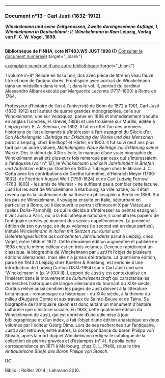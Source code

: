 ***
### **Document n°13 - Carl Justi (1832-1912)**
**_Winckelmann und seine Zeitgenossen, Zweite durchgesehene Auflage, I, Winckelmann in Deutschland ; II, Winckelmann in Rom_**
**Leipzig, Verlag von F. C. W. Vogel, 1898.**

-------------------------

**Bibliothèque de l’INHA, cote N7483.W5 JUST 1898 (1)**
[Consulter le document numérisé](http://bibliotheque.inha.fr/iguana/www.main.cls?surl=search#RecordId=1.117769){:target="_blank"}

[exemplaire numérisé d'une autre bibliothèque](http://digi.ub.uni-heidelberg.de/diglit/justi1866bd1){:target="_blank"}

1 volume in-8°
Reliure en tissu noir, dos avec pièce de titre en veau fauve, titre et nom de l’auteur dorés.
Frontispice avec portrait de Winckelmann dans un médaillon dans le vol. I ; dans le vol. II, portrait du cardinal Alessandro Albani exécuté par Marguerite Lecomte (1717-1800) à Rome en 1764.

Professeur d’histoire de l’art à l’université de Bonn de 1872 à 1901, Carl Justi (1832-1912) est l’auteur de quatre grandes monographies, celle sur Winckelmann, une sur Velázquez, parue en 1888 et immédiatement traduite en anglais (Londres, H. Grevel, 1889) et une troisième sur Murillo, éditée à Leipzig chez E. A. Seeman, en 1892. Il fut en effet l’un des premiers historiens de l’art allemands à s’intéresser à l’art espagnol du Siècle d’or. Son _Michelangelo : Beiträge zur Erklärung der Werke und des Menschen_ parut à Leipzig, chez Breitkopf et Härtel, en 1900. Il fut suivi neuf ans plus tard par un autre volume, _Michelangelo. Neue Beiträge zur Erklärung seiner Werke_.
Dès le début du XIXe siècle, le manque d’une vraie biographie de Winckelmann avait été plusieurs fois remarqué par ceux qui s’intéressaient à l’antiquaire (voir n° 12), le _Winckelmann und sein Jahrhundert in Briefen und Aufsätzen_ édité par Goethe en 1805 à Tübingen chez le libraire J. C. Cotta avec les contributions de Goethe lui-même, d’Heinrich Meyer (1760-1832), de Friedrich August Wolf (1759-1824) et de Carl Ludwig Fernow (1763-1808) - les amis de Weimar - ne suffisant pas à combler cette lacune. Justi lut les écrit de Winckelmann à Marbourg, sa ville natale, où il était revenu après la soutenance de sa thèse en philosophie à Berlin en 1859. Sur les pas de Winckelmann, il voyagea ensuite en Italie, séjournant en particulier à Rome, où il découvrit le portrait d’Innocent X par Velázquez (palais Doria-Pamphilj), ce qui le décida à s’intéresser au peintre espagnol. Il vint aussi à Paris, où, à la Bibliothèque nationale, il consulta les papiers de l’antiquaire arrivés au moment des saisies napoléoniennes. La première édition de son ouvrage, en deux volumes (le second est en deux parties), intitulé _Winckelmann in Italien mit Skizzen zur Kunst und Gelehrtengeschichte des achzehnten Jahrhunderts_ parut à Leipzig, chez Vogel, entre 1866 et 1872. Cette deuxième édition augmentée et publiée en 1898 chez le même éditeur est en trois volumes. Devenue rapidement un classique, la biographie de Winckelmann par Justi fit l’objet de plusieurs éditions allemandes, mais elle n’a jamais été traduite. La quatrième édition, parue en 1943 à Leipzig chez Koehler & Amelang, est enrichie d’une introduction de Ludwig Curtius (1874-1954) sur « Carl Justi und sein ‘Winckelmann’ » (p. V-XXXIII). L’apport de Justi y est contextualisé en l’insérant dans le mouvement de _Kulturwissenschaft_ qui caractérisa les recherches historiques de langue allemande du tournant du XIXe siècle. Curtius relève aussi combien les pages de Justi doivent à la littérature britannique -  romanesque ou historique - du XIXe siècle, à la théorie du milieu d’Auguste Comte et aux travaux de Sainte-Beuve et de Taine. Sa biographie de l’antiquaire saxon est donc autant un monument d’histoire culturelle que d’histoire sociale. En 1983, cette quatrième édition du Winckelmann de Justi, qui est enrichie d’une utile mise à jour bibliographique et d’un index, a fait l’objet d’une édition anastatique en deux volumes par l'éditeur Georg Olms.
Lors de ses recherches sur l’antiquaire, Justi avait retrouvé, entre autres, la correspondance du baron Philipp von Stosch, après la mort duquel Winckelmann rédigea le catalogue de la collection de pierres gravées et d’estampes (n° 4). Il publia cette correspondance en 1871 à Marbourg, chez C. L. Pfeilii, sous le titre _Antiquarische Briefe des Baron Philipp von Stosch_.

DG

Biblio. : Rößler 2014 ; Lehmann 2016.

